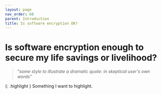 ```yaml
---
layout: page
nav_order: 60
parent: Introduction
title: Is software encryption OK?
---
```

# Is software encryption enough to secure my life savings or livelihood?

> *"some style to illustrate a dramatic quote: in skeptical user's own words"*


{: .highlight }
Something I want to highlight.
